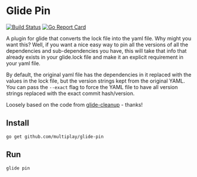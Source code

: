 # Glide Pin

[![Build Status](https://travis-ci.org/multiplay/glide-pin.svg)](https://travis-ci.org/multiplay/glide-pin)
[![Go Report Card](https://goreportcard.com/badge/github.com/multiplay/glide-pin)](https://goreportcard.com/report/github.com/multiplay/glide-pin)

A plugin for glide that converts the lock file into the yaml file. Why might
you want this? Well, if you want a nice easy way to pin all the versions of all
the dependencies and sub-dependencies you have, this will take that info that
already exists in your glide.lock file and make it an explicit requirement in
your yaml file.

By default, the original yaml file has the dependencies in it replaced with the
values in the lock file, but the version strings kept from the original YAML.
You can pass the `--exact` flag to force the YAML file to have all version
strings replaced with the exact commit hash/version.

Loosely based on the code from [glide-cleanup][1] - thanks!

## Install

    go get github.com/multiplay/glide-pin

## Run

    glide pin

[1]:https://github.com/ngdinhtoan/glide-cleanup
